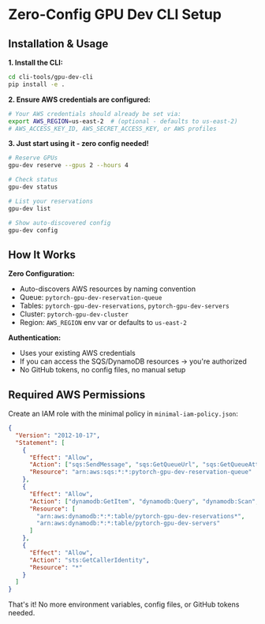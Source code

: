 # Zero-Config GPU Dev CLI Setup

## Installation & Usage

**1. Install the CLI:**
```bash
cd cli-tools/gpu-dev-cli
pip install -e .
```

**2. Ensure AWS credentials are configured:**
```bash
# Your AWS credentials should already be set via:
export AWS_REGION=us-east-2  # (optional - defaults to us-east-2)
# AWS_ACCESS_KEY_ID, AWS_SECRET_ACCESS_KEY, or AWS profiles
```

**3. Just start using it - zero config needed!**
```bash
# Reserve GPUs
gpu-dev reserve --gpus 2 --hours 4

# Check status
gpu-dev status

# List your reservations 
gpu-dev list

# Show auto-discovered config
gpu-dev config

```

## How It Works

**Zero Configuration:**
- Auto-discovers AWS resources by naming convention
- Queue: `pytorch-gpu-dev-reservation-queue`
- Tables: `pytorch-gpu-dev-reservations`, `pytorch-gpu-dev-servers`
- Cluster: `pytorch-gpu-dev-cluster`
- Region: `AWS_REGION` env var or defaults to `us-east-2`

**Authentication:**
- Uses your existing AWS credentials 
- If you can access the SQS/DynamoDB resources → you're authorized
- No GitHub tokens, no config files, no manual setup

## Required AWS Permissions

Create an IAM role with the minimal policy in `minimal-iam-policy.json`:

```json
{
  "Version": "2012-10-17", 
  "Statement": [
    {
      "Effect": "Allow",
      "Action": ["sqs:SendMessage", "sqs:GetQueueUrl", "sqs:GetQueueAttributes"],
      "Resource": "arn:aws:sqs:*:*:pytorch-gpu-dev-reservation-queue"
    },
    {
      "Effect": "Allow",
      "Action": ["dynamodb:GetItem", "dynamodb:Query", "dynamodb:Scan", "dynamodb:UpdateItem"],
      "Resource": [
        "arn:aws:dynamodb:*:*:table/pytorch-gpu-dev-reservations*",
        "arn:aws:dynamodb:*:*:table/pytorch-gpu-dev-servers"
      ]
    },
    {
      "Effect": "Allow",
      "Action": "sts:GetCallerIdentity", 
      "Resource": "*"
    }
  ]
}
```

That's it! No more environment variables, config files, or GitHub tokens needed.